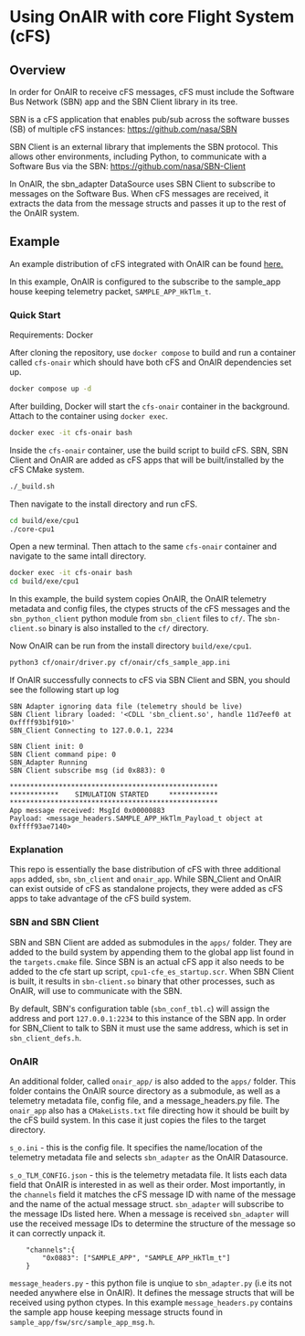 # Using OnAIR with core Flight System (cFS)

## Overview

In order for OnAIR to receive cFS messages, cFS must include the Software Bus Network (SBN) app and the SBN Client library in its tree.

SBN is a cFS application that enables pub/sub across the software busses (SB) of multiple cFS instances: https://github.com/nasa/SBN

SBN Client is an external library that implements the SBN protocol. This allows other environments, including Python, to communicate with a Software Bus via the SBN: https://github.com/nasa/SBN-Client

In OnAIR, the sbn_adapter DataSource uses SBN Client to subscribe to messages on the Software Bus. When cFS messages are received, it extracts the data from the message structs and passes it up to the rest of the OnAIR system.

## Example
An example distribution of cFS integrated with OnAIR can be found [here.](https://github.com/the-other-james/cFS/tree/OnAIR-integration)

In this example, OnAIR is configured to the subscribe to the sample_app house keeping telemetry packet, `SAMPLE_APP_HkTlm_t`.

### Quick Start
Requirements: Docker

After cloning the repository, use `docker compose` to build and run a container called `cfs-onair` which should have both cFS and OnAIR dependencies set up.

``` bash
docker compose up -d
```

After building, Docker will start the `cfs-onair` container in the background. Attach to the container using `docker exec`.

```bash
docker exec -it cfs-onair bash
```

Inside the `cfs-onair` container, use the build script to build cFS. SBN, SBN Client and OnAIR are added as cFS apps that will be built/installed by the cFS CMake system.

``` bash
./_build.sh
```

Then navigate to the install directory and run cFS.

``` bash
cd build/exe/cpu1
./core-cpu1
```

Open a new terminal. Then attach to the same `cfs-onair` container and navigate to the same intall directory. 

``` bash
docker exec -it cfs-onair bash
cd build/exe/cpu1
```

In this example, the build system copies OnAIR, the OnAIR telemetry metadata and config files, the ctypes structs of the cFS messages and the `sbn_python_client` python module from `sbn_client` files to `cf/`. The `sbn-client.so` binary is also installed to the `cf/` directory.

Now OnAIR can be run from the install directory `build/exe/cpu1`. 

```bash
python3 cf/onair/driver.py cf/onair/cfs_sample_app.ini
```

If OnAIR successfully connects to cFS via SBN Client and SBN, you should see the following start up log

```
SBN Adapter ignoring data file (telemetry should be live)
SBN Client library loaded: '<CDLL 'sbn_client.so', handle 11d7eef0 at 0xffff93b1f910>'
SBN_Client Connecting to 127.0.0.1, 2234

SBN Client init: 0
SBN Client command pipe: 0
SBN_Adapter Running
SBN Client subscribe msg (id 0x883): 0

***************************************************
************    SIMULATION STARTED     ************
***************************************************
App message received: MsgId 0x00000883
Payload: <message_headers.SAMPLE_APP_HkTlm_Payload_t object at 0xffff93ae7140>
```

### Explanation

This repo is essentially the base distribution of cFS with three additional `apps` added, `sbn`, `sbn_client` and `onair_app`. While SBN_Client and OnAIR can exist outside of cFS as standalone projects, they were added as cFS apps to take advantage of the cFS build system.

### SBN and SBN Client
SBN and SBN Client are added as submodules in the `apps/` folder. They are added to the build system by appending them to the global app list found in the `targets.cmake` file. Since SBN is an actual cFS app it also needs to be added to the cfe start up script, `cpu1-cfe_es_startup.scr`. When SBN Client is built, it results in `sbn-client.so` binary that other processes, such as OnAIR, will use to communicate with the SBN.

By default, SBN's configuration table (`sbn_conf_tbl.c`) will assign the address and port `127.0.0.1:2234` to this instance of the SBN app. In order for SBN_Client to talk to SBN it must use the same address, which is set in `sbn_client_defs.h`.

### OnAIR
An additional folder, called `onair_app/` is also added to the `apps/` folder. This folder contains the OnAIR source directory as a submodule, as well as a telemetry metadata file, config file, and a message_headers.py file. The `onair_app` also has a `CMakeLists.txt` file directing how it should be built by the cFS build system. In this case it just copies the files to the target directory.

`s_o.ini` - this is the config file. It specifies the name/location of the telemetry metadata file and selects `sbn_adapter` as the OnAIR Datasource.

`s_o_TLM_CONFIG.json` - this is the telemetry metadata file. It lists each data field that OnAIR is interested in as well as their order. Most importantly, in the `channels` field it matches the cFS message ID with name of the message and the name of the actual message struct. `sbn_adapter` will subscribe to the message IDs listed here. When a message is received `sbn_adapter` will use the received message IDs to determine the structure of the message so it can correctly unpack it.

```
    "channels":{
        "0x0883": ["SAMPLE_APP", "SAMPLE_APP_HkTlm_t"]
    }
```

`message_headers.py` - this python file is unqiue to `sbn_adapter.py` (i.e its not needed anywhere else in OnAIR). It defines the message structs that will be received using python ctypes. In this example `message_headers.py` contains the sample app house keeping message structs found in `sample_app/fsw/src/sample_app_msg.h`.


